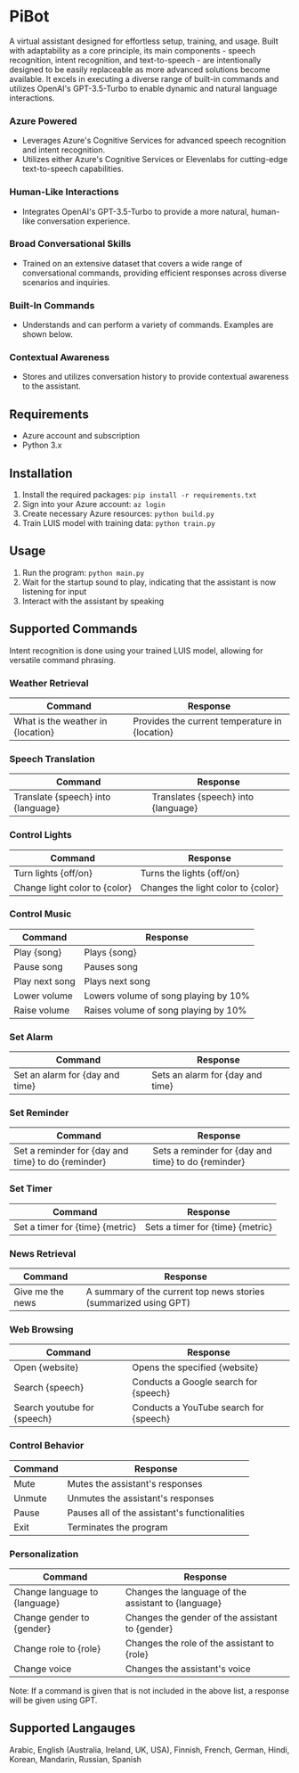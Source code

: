 # PiBot
A virtual assistant designed for effortless setup, training, and usage. Built with adaptability as a core principle, its main components - speech recognition, intent recognition, and text-to-speech - are intentionally designed to be easily replaceable as more advanced solutions become available. It excels in executing a diverse range of built-in commands and utilizes OpenAI's GPT-3.5-Turbo to enable dynamic and natural language interactions.

### Azure Powered

- Leverages Azure's Cognitive Services for advanced speech recognition and intent recognition.
- Utilizes either Azure's Cognitive Services or Elevenlabs for cutting-edge text-to-speech capabilities.

### Human-Like Interactions

- Integrates OpenAI's GPT-3.5-Turbo to provide a more natural, human-like conversation experience.

### Broad Conversational Skills

- Trained on an extensive dataset that covers a wide range of conversational commands, providing efficient responses across diverse scenarios and inquiries.

### Built-In Commands

- Understands and can perform a variety of commands. Examples are shown below.

### Contextual Awareness

- Stores and utilizes conversation history to provide contextual awareness to the assistant.

## Requirements
- Azure account and subscription
- Python 3.x

## Installation
1. Install the required packages: `pip install -r requirements.txt`
2. Sign into your Azure account: `az login`
3. Create necessary Azure resources: `python build.py`
4. Train LUIS model with training data: `python train.py`

## Usage
1. Run the program: `python main.py`
2. Wait for the startup sound to play, indicating that the assistant is now listening for input
3. Interact with the assistant by speaking

## Supported Commands
Intent recognition is done using your trained LUIS model, allowing for versatile command phrasing.

### Weather Retrieval
| Command | Response |
| ------- | -------- |
| What is the weather in {location} | Provides the current temperature in {location} |
### Speech Translation
| Command | Response |
| ------- | -------- |
| Translate {speech} into {language} | Translates {speech} into {language} |
### Control Lights
| Command | Response |
| ------- | -------- |
| Turn lights {off/on} | Turns the lights {off/on} |
| Change light color to {color} | Changes the light color to {color} |
### Control Music 
| Command | Response |
| ------- | -------- |
| Play {song} | Plays {song} |
| Pause song | Pauses song |
| Play next song | Plays next song |
| Lower volume | Lowers volume of song playing by 10% |
| Raise volume | Raises volume of song playing by 10% |
### Set Alarm
| Command | Response |
| ------- | -------- |
| Set an alarm for {day and time} | Sets an alarm for {day and time} |
### Set Reminder
| Command | Response |
| ------- | -------- |
| Set a reminder for {day and time} to do {reminder} | Sets a reminder for {day and time} to do {reminder} |
### Set Timer
| Command | Response |
| ------- | -------- |
| Set a timer for {time} {metric} | Sets a timer for {time} {metric} |
### News Retrieval 
| Command | Response |
| ------- | -------- |
| Give me the news | A summary of the current top news stories (summarized using GPT) |
### Web Browsing
| Command | Response |
| ------- | -------- |
| Open {website} | Opens the specified {website} |
| Search {speech} | Conducts a Google search for {speech} |
| Search youtube for {speech} | Conducts a YouTube search for {speech} |
### Control Behavior
| Command | Response |
| ------- | -------- |
| Mute | Mutes the assistant's responses |
| Unmute | Unmutes the assistant's responses |
| Pause | Pauses all of the assistant's functionalities |
| Exit | Terminates the program |
### Personalization
| Command | Response |
| ------- | -------- |
| Change language to {language} | Changes the language of the assistant to {language} |
| Change gender to {gender} | Changes the gender of the assistant to {gender} |
| Change role to {role} | Changes the role of the assistant to {role} |
| Change voice | Changes the assistant's voice |

Note: If a command is given that is not included in the above list, a response will be given using GPT.
   
 ## Supported Langauges
 Arabic, English (Australia, Ireland, UK, USA), Finnish, French, German, Hindi, Korean, Mandarin, Russian, Spanish
